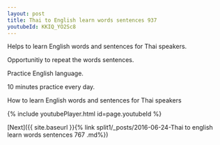 ```yaml
---
layout: post
title: Thai to English learn words sentences 937 
youtubeId: KKIQ_YO2Sc8
---
```

 
 
Helps to learn English words and sentences for Thai speakers.

Opportunitiy to repeat the words sentences. 

Practice English language. 
 
10 minutes practice every day. 
 
How to learn English words and sentences for Thai speakers 
 
{% include youtubePlayer.html id=page.youtubeId %}
 
 
[Next]({{ site.baseurl }}{% link  split1/_posts/2016-06-24-Thai to english learn words sentences 767 .md%})
 
